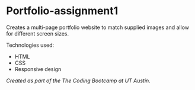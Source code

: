 # Portfolio-assignment1

Creates a multi-page portfolio website to match supplied images and allow for different screen sizes.

Technologies used:
* HTML
* CSS
* Responsive design

*Created as part of the The Coding Bootcamp at UT Austin.*